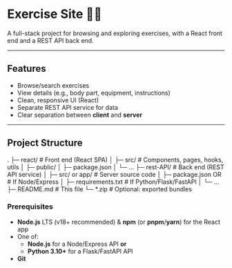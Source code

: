 # Exercise Site 🏋️‍♀️

A full-stack project for browsing and exploring exercises, with a React front end and a REST API back end.

---

## Features

- Browse/search exercises  
- View details (e.g., body part, equipment, instructions)  
- Clean, responsive UI (React)  
- Separate REST API service for data  
- Clear separation between **client** and **server**

---

## Project Structure

.
├─ react/ # Front end (React SPA)
│ ├─ src/ # Components, pages, hooks, utils
│ ├─ public/
│ ├─ package.json
│ └─ ...
├─ rest-API/ # Back end (REST API service)
│ ├─ src/ or app/ # Server source code
│ ├─ package.json OR # If Node/Express
│ ├─ requirements.txt # If Python/Flask/FastAPI
│ └─ ...
├─ README.md # This file
└─ *.zip # Optional: exported bundles

### Prerequisites

- **Node.js** LTS (v18+ recommended) & **npm** (or **pnpm**/**yarn**) for the React app  
- One of:  
  - **Node.js** for a Node/Express API **or**  
  - **Python 3.10+** for a Flask/FastAPI API  
- **Git**

